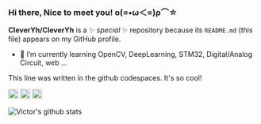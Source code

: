 ### Hi there, Nice to meet you! ο(=•ω＜=)ρ⌒☆ 

**CleverYh/CleverYh** is a ✨ _special_ ✨ repository because its `README.md` (this file) appears on my GitHub profile.

- 🌱 I’m currently learning OpenCV, DeepLearning, STM32, Digital/Analog Circuit, web ...

This line was written in the github codespaces. It's so cool!

<!--
- 🔭 I’m currently working on ...
- 👯 I’m looking to collaborate on ...
- 🤔 I’m looking for help with ...
- 💬 Ask me about ...
- 📫 How to reach me: ...
- 😄 Pronouns: ...
- ⚡ Fun fact: ...
-->
<!--**Languages and Tools:**  -->
<!--
<code><img align="right" height="20" src="https://img.shields.io/badge/-React-%23282C34?style=flat-square&logo=react"></code>
<code><img align="right" height="20" src="https://img.shields.io/badge/-MongoDB-HA248?style=flat-square&logo=mongodb"></code>
<code><img align="right" height="20" src="https://img.shields.io/badge/-Kubernetes-black?style=flat-square&logo=kubernetes"></code>
-->

<code align="right"><img height="20" src="https://img.shields.io/badge/-Python-yellow?style=flat-square&logo=python"></code>
<code align="right"><img height="20" src="https://img.shields.io/badge/-Git-%23F05032?style=flat-square&logo=git&logoColor=%23ffffff"></code>
<code align="right"><img height="20" src="https://img.shields.io/badge/-VSCode-%23007ACC?style=flat-square&logo=visual-studio-code"></code>

<!--<code><img height="20" src="https://img.shields.io/badge/-Flask-black?style=flat-square&logo=flask"></code>-->
<!--<code><img height="20" src="https://img.shields.io/badge/-Java-blue?style=flat-square&logo=java"></code>-->

![Victor's github stats](https://github-readme-stats.vercel.app/api?username=CleverYh&show_icons=true&hide_border=true)
